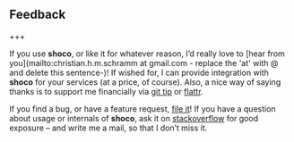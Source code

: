 ## Feedback
+++

If you use **shoco**, or like it for whatever reason, I’d really love to [hear from you](mailto:christian.h.m.schramm at gmail.com - replace the 'at' with @ and delete this sentence-)! If wished for, I can provide integration with **shoco** for your services (at a price, of course). Also, a nice way of saying thanks is to support me financially via
[git tip](https://www.gittip.com/Ed-von-Schleck/) or [flattr](https://flattr.com/submit/auto?user_id=Christian.Schramm&url=https://github.com/Ed-von-Schleck/&title=shoco&language=C&tags=github&category=software).

If you find a bug, or have a feature request, [file it](https://github.com/Ed-von-Schleck/shoco/issues/new)! If you have a question about usage or internals of **shoco**, ask it on [stackoverflow](https://stackoverflow.com/questions/ask) for good exposure – and write me a mail, so that I don’t miss it.
